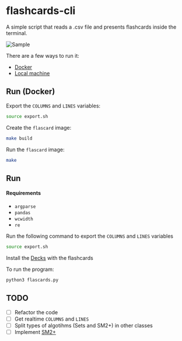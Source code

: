 # flashcards-cli

A simple script that reads a .csv file and presents flashcards inside the terminal.

![Sample](./assets/sample.gif)

There are a few ways to run it:

- [Docker](#run-\(docker\))
- [Local machine](#run)

## Run (Docker)

Export the `COLUMNS` and `LINES` variables:

```sh
source export.sh
```

Create the `flascard` image:

```sh
make build
```

Run the `flascard` image:

```sh
make
```

## Run

#### Requirements

- `argparse`
- `pandas`
- `wcwidth`
- `re`

Run the following command to export the `COLUMNS` and `LINES` variables

```sh
source export.sh
```

Install the [Decks](https://github.com/HTsuyoshi/jp-flash-decks) with the flashcards

To run the program:

```sh
python3 flascards.py
```

## TODO

- [ ] Refactor the code
- [ ] Get realtime `COLUMNS` and `LINES`
- [ ] Split types of algotihms (Sets and SM2+) in other classes
- [ ] Implement [SM2+](http://www.blueraja.com/blog/477/a-better-spaced-repetition-learning-algorithm-sm2)
